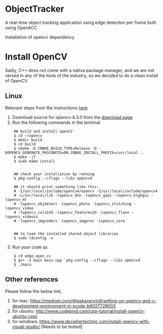 # ObjectTracker
A real-time object tracking application using edge detection per frame built using OpenACC

Installation of opencv dependency

# Install OpenCV

Sadly, C++ does not come with a nativa package manager, and we are not versed in any of the tools of the industry, so we decided to do a clean install of OpenCV.

## Linux
Relevant steps from the instructions [here](https://docs.opencv.org/master/d7/d9f/tutorial_linux_install.html)

1. Download source for opencv-4.3.0 from the [download page](https://opencv.org/releases/)
2. Run the following commands in the terminal

```
    ## build and install openCV
    $ cd ~/opencv
    $ mkdir build
    $ cd build
    $ cmake -D CMAKE_BUILD_TYPE=Release -D -DOPENCV_GENERATE_PKGCONFIG=ON CMAKE_INSTALL_PREFIX=/usr/local ..
    $ make -j7
    $ sudo make install
    
    
    ## check your installation by running
    $ pkg-config --cflags --libs opencv4
    
    ## it should print something like this:
    # -I/usr/local/include/opencv4/opencv -I/usr/local/include/opencv4 
    # -L/usr/local/lib -lopencv_dnn -lopencv_gapi -lopencv_highgui -lopencv_ml 
    # -lopencv_objdetect -lopencv_photo -lopencv_stitching -lopencv_video 
    # -lopencv_calib3d -lopencv_features2d -lopencv_flann -lopencv_videoio 
    # -lopencv_imgcodecs -lopencv_imgproc -lopencv_core
    
    
    ## to load the installed shared object libraries
    $ sudo ldconfig -v

```

3. Run your code as

```
    $ cd edge_open_cv
    $ g++ -o main main.cpp `pkg-config --cflags --libs opencv4`
    $ ./main

```


    



## Other references

Please follow the below link,

1. for mac: https://medium.com/@jaskaranvirdi/setting-up-opencv-and-c-development-environment-in-xcode-b6027728003
2. for ubuntu: http://www.codebind.com/cpp-tutorial/install-opencv-ubuntu-cpp/
3. for windows: https://www.deciphertechnic.com/install-opencv-with-visual-studio/ 	[Needs to be tested]

 
